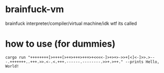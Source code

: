 # brainfuck-vm

brainfuck interpreter/compiler/virtual machine/idk wtf its called

# how to use (for dummies)

`cargo run "++++++++[>++++[>++>+++>+++>+<<<<-]>+>+>->>+[<]<-]>>.>---.+++++++..+++.>>.<-.<.+++.------.--------.>>+.>++." --prints Hello, World!`
